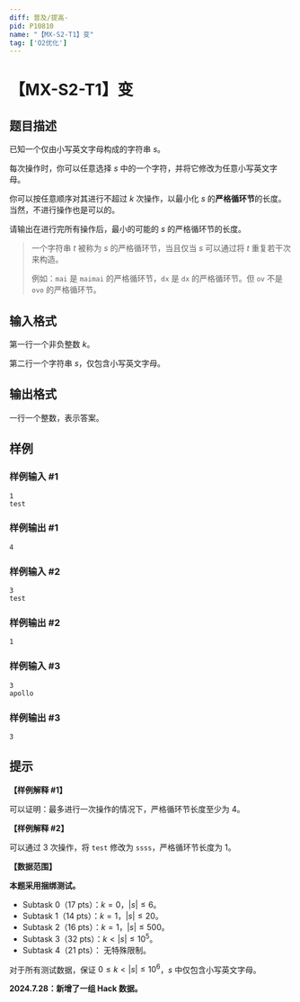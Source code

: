 ```yaml
---
diff: 普及/提高-
pid: P10810
name: "【MX-S2-T1】变"
tag: ['O2优化']
---
```

# 【MX-S2-T1】变
## 题目描述

已知一个仅由小写英文字母构成的字符串 $s$。

每次操作时，你可以任意选择 $s$ 中的一个字符，并将它修改为任意小写英文字母。

你可以按任意顺序对其进行不超过 $k$ 次操作，以最小化 $s$ 的**严格循环节**的长度。当然，不进行操作也是可以的。

请输出在进行完所有操作后，最小的可能的 $s$ 的严格循环节的长度。

> 一个字符串 $t$ 被称为 $s$ 的严格循环节，当且仅当 $s$ 可以通过将 $t$ 重复若干次来构造。
> 
> 例如：`mai` 是 `maimai` 的严格循环节，`dx` 是 `dx` 的严格循环节。但 `ov` 不是 `ovo` 的严格循环节。

## 输入格式

第一行一个非负整数 $k$。

第二行一个字符串 $s$，仅包含小写英文字母。

## 输出格式

一行一个整数，表示答案。
## 样例

### 样例输入 #1
```
1
test

```
### 样例输出 #1
```
4

```
### 样例输入 #2
```
3
test

```
### 样例输出 #2
```
1

```
### 样例输入 #3
```
3
apollo

```
### 样例输出 #3
```
3

```
## 提示

**【样例解释 \#1】**

可以证明：最多进行一次操作的情况下，严格循环节长度至少为 $4$。

**【样例解释 \#2】**

可以通过 $3$ 次操作，将 `test` 修改为 `ssss`，严格循环节长度为 $1$。

**【数据范围】**

**本题采用捆绑测试。**

- Subtask 0（17 pts）：$k = 0$，$|s| \leq 6$。
- Subtask 1（14 pts）：$k = 1$，$|s| \leq 20$。
- Subtask 2（16 pts）：$k = 1$，$|s| \leq 500$。
- Subtask 3（32 pts）：$k < |s| \leq 10^5$。
- Subtask 4（21 pts）： 无特殊限制。

对于所有测试数据，保证 $0 \leq k < |s| \leq 10^6$，$s$ 中仅包含小写英文字母。

**2024.7.28：新增了一组 Hack 数据。**
